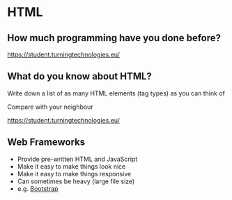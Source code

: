 
# HTML


## How much programming have you done before?

<https://student.turningtechnologies.eu/>


## What do you know about HTML?

Write down a list of as many HTML elements (tag types) as you can think of

Compare with your neighbour

<https://student.turningtechnologies.eu/>


## Web Frameworks

- Provide pre-written HTML and JavaScript
- Make it easy to make things look nice
- Make it easy to make things responsive
- Can sometimes be heavy (large file size)
- e.g. [Bootstrap](https://getbootstrap.com/)
